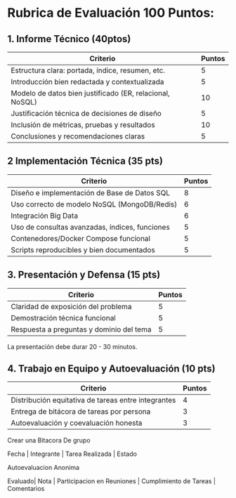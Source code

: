 # Rubrica de Evaluación 100 Puntos: 
## 1. Informe Técnico (40ptos)

| Criterio                                                 | Puntos |
| -------------------------------------------------------- | ------ |
| Estructura clara: portada, índice, resumen, etc.         | 5      |
| Introducción bien redactada y contextualizada            | 5      |
| Modelo de datos bien justificado (ER, relacional, NoSQL) | 10     |
| Justificación técnica de decisiones de diseño            | 5      |
| Inclusión de métricas, pruebas y resultados              | 10     |
| Conclusiones y recomendaciones claras                    | 5      |


## 2 Implementación Técnica (35 pts)

| Criterio                                       | Puntos |
| ---------------------------------------------- | ------ |
| Diseño e implementación de Base de Datos SQL   | 8      |
| Uso correcto de modelo NoSQL (MongoDB/Redis)   | 6      |
| Integración Big Data                           | 6      |
| Uso de consultas avanzadas, índices, funciones | 5      |
| Contenedores/Docker Compose funcional          | 5      |
| Scripts reproducibles y bien documentados      | 5      |

## 3. Presentación y Defensa (15 pts)

| Criterio                                 | Puntos |
| ---------------------------------------- | ------ |
| Claridad de exposición del problema      | 5      |
| Demostración técnica funcional           | 5      |
| Respuesta a preguntas y dominio del tema | 5      |

La presentación debe durar 20 - 30 minutos.

## 4. Trabajo en Equipo y Autoevaluación (10 pts) 

| Criterio                                            | Puntos |
| --------------------------------------------------- | ------ |
| Distribución equitativa de tareas entre integrantes | 4      |
| Entrega de bitácora de tareas por persona           | 3      |
| Autoevaluación y coevaluación honesta               | 3      |

Crear una Bitacora De grupo 

Fecha | Integrante | Tarea Realizada | Estado 

Autoevaluacion Anonima 

Evaluado| Nota | Participacion en Reuniones | Cumplimiento de Tareas | Comentarios
